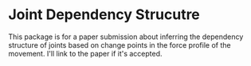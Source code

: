 # Joint Dependency Strucutre

This package is for a paper submission about inferring the dependency structure
of joints based on change points in the force profile of the movement. I'll link
to the paper if it's accepted.


